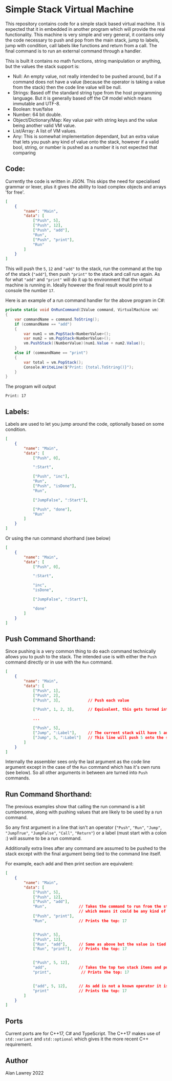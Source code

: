 Simple Stack Virtual Machine
=

This repository contains code for a simple stack based virtual machine. It is expected that it in embedded in another program which will provide the real functionality. This machine is very simple and very general, it contains only the code necessary to push and pop from the main stack, jump to labels, jump with condition, call labels like functions and return from a call. The final command is to run an external command through a handler.

This is built it contains no math functions, string manipulation or anything, but the values the stack support is:
- Null: An empty value, not really intended to be pushed around, but if a command does not have a value (because the operator is taking a value from the stack) then the code line value will be null.
- Strings: Based off the standard string type from the host programming language. But it is generally based off the C# model which means immutable and UTF-8.
- Boolean: true/false
- Number: 64 bit double.
- Object/Dictionary/Map: Key value pair with string keys and the value being another valid VM value.
- List/Array: A list of VM values.
- Any: This is somewhat implementation dependant, but an extra value that lets you push any kind of value onto the stack, however if a valid bool, string, or number is pushed as a number it is not expected that comparing

Code:
-

Currently the code is written in JSON. This skips the need for specialised grammar or lexer, plus it gives the ability to load complex objects and arrays 'for free'.

```json
[
    {
        "name": "Main",
        "data": [
            ["Push", 5],
            ["Push", 12],
            ["Push", "add"],
            "Run",
            ["Push", "print"],
            "Run"
        ]
    }
]
```

This will push the `5`, `12` and `"add"` to the stack, run the command at the top of the stack (`"add"`), then push `"print"` to the stack and call run again. As for what `"add"` and `"print"` will do it up to environment that the virtual machine is running in. Ideally however the final result would print to a console the number `17`.

Here is an example of a run command handler for the above program in C#:
```csharp
private static void OnRunCommand(IValue command, VirtualMachine vm)
{
    var commandName = command.ToString();
    if (commandName == "add")
    {
        var num1 = vm.PopStack<NumberValue>();
        var num2 = vm.PopStack<NumberValue>();
        vm.PushStack((NumberValue)(num1.Value + num2.Value));
    }
    else if (commandName == "print")
    {
        var total = vm.PopStack();
        Console.WriteLine($"Print: {total.ToString()}");
    }
}
```

The program will output

```
Print: 17
```

Labels:
-

Labels are used to let you jump around the code, optionally based on some condition.

```json
[
    {
        "name": "Main",
        "data": [
            ["Push", 0],

            ":Start",

            ["Push", "inc"],
            "Run",
            ["Push", "isDone"],
            "Run",

            ["JumpFalse", ":Start"],

            ["Push", "done"],
            "Run"
        ]
    }
]
```
Or using the run command shorthand (see below)
```json
[
    {
        "name": "Main",
        "data": [
            ["Push", 0],

            ":Start",

            "inc",
            "isDone",

            ["JumpFalse", ":Start"],

            "done"
        ]
    }
]
```

Push Command Shorthand:
-

Since pushing is a very common thing to do each command technically allows you to push to the stack. The intended use is with either the `Push` command directly or in use with the `Run` command.
```json
[
    {
        "name": "Main",
        "data": [
            ["Push", 1],
            ["Push", 2],
            ["Push", 3],            // Push each value

            ["Push", 1, 2, 3],      // Equivalent, this gets turned into 3 pushes by the assembler.

            ...

            ["Push", 5],
            ["Jump", ":Label"],     // The current stack will have 5 and the ":Label" will be tied to the Jump code line.
            ["Jump", 5, ":Label"]   // This line will push 5 onto the stack leaving the ":Label" as apart of the Jump code line.
        ]
    }
]
```

Internally the assembler sees only the last argument as the code line argument except in the case of the `Run` command which has it's own runs (see below). So all other arguments in between are turned into `Push` commands.

Run Command Shorthand:
-

The previous examples show that calling the run command is a bit cumbersome, along with pushing values that are likely to be used by a run command.

So any first argument in a line that isn't an operator (`"Push"`, `"Run"`, `"Jump"`, `"JumpTrue"`, `"JumpFalse"`, `"Call"`, `"Return"`) or a label (must start with a colon :) will assume to be a run command.

Additionally extra lines after any command are assumed to be pushed to the stack except with the final argument being tied to the command line itself.

For example, each add and then print section are equivalent:

```json
[
    {
        "name": "Main",
        "data": [
            ["Push", 5],
            ["Push", 12],
            ["Push", "add"],
            "Run",              // Takes the command to run from the stop of the stack,
                                // which means it could be any kind of value (not just a string).
            ["Push", "print"],
            "Run",              // Prints the top: 17


            ["Push", 5],
            ["Push", 12],
            ["Run", "add"],     // Same as above but the value is tied to the code line itself (not just a string).
            ["Run", "print"],   // Prints the top: 17


            ["Push", 5, 12],
            "add",              // Takes the top two stack items and pushes the added result back to the stack
            "print",             // Prints the top: 17


            ["add", 5, 12],     // As add is not a known operator it is assumed that it should be a run command with the code line value "add"
            "print"             // Prints the top: 17
        ]
    }
]
```

Ports
-

Current ports are for C++17, C# and TypeScript. The C++17 makes use of `std::variant` and `std::optional` which gives it the more recent C++ requirement.

Author
-
Alan Lawrey 2022